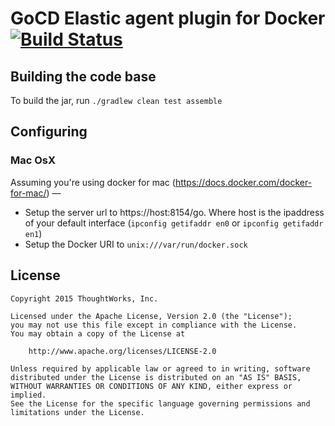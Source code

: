 # GoCD Elastic agent plugin for Docker [![Build Status](https://snap-ci.com/gocd-contrib/docker-elastic-agents/branch/master/build_image)](https://snap-ci.com/gocd-contrib/docker-elastic-agents/branch/master)

## Building the code base

To build the jar, run `./gradlew clean test assemble`

## Configuring

### Mac OsX

Assuming you're using docker for mac (https://docs.docker.com/docker-for-mac/) —

* Setup the server url to https://host:8154/go. Where host is the ipaddress of your default interface (`ipconfig getifaddr en0` or `ipconfig getifaddr en1`)
* Setup the Docker URI to `unix:///var/run/docker.sock`

## License

```plain
Copyright 2015 ThoughtWorks, Inc.

Licensed under the Apache License, Version 2.0 (the "License");
you may not use this file except in compliance with the License.
You may obtain a copy of the License at

    http://www.apache.org/licenses/LICENSE-2.0

Unless required by applicable law or agreed to in writing, software
distributed under the License is distributed on an "AS IS" BASIS,
WITHOUT WARRANTIES OR CONDITIONS OF ANY KIND, either express or implied.
See the License for the specific language governing permissions and
limitations under the License.
```
